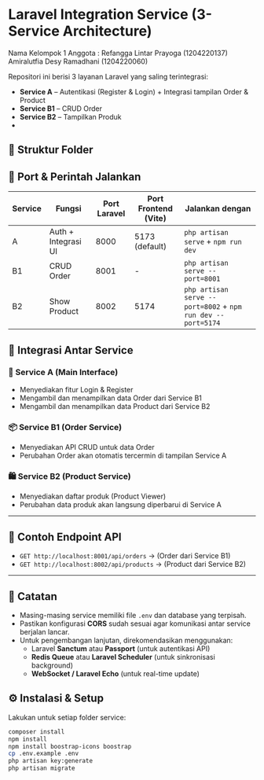 # Laravel Integration Service (3-Service Architecture)

Nama Kelompok 1
Anggota : 
Refangga Lintar Prayoga (1204220137)
Amiralutfia Desy Ramadhani (1204220060)

Repositori ini berisi 3 layanan Laravel yang saling terintegrasi:

- **Service A** – Autentikasi (Register & Login) + Integrasi tampilan Order & Product
- **Service B1** – CRUD Order
- **Service B2** – Tampilkan Produk
- 

## 🧱 Struktur Folder


## 🚀 Port & Perintah Jalankan

| Service   | Fungsi               | Port Laravel | Port Frontend (Vite) | Jalankan dengan                                 |
|-----------|----------------------|--------------|----------------------|--------------------------------------------------|
| A         | Auth + Integrasi UI  | 8000         | 5173 (default)       | `php artisan serve` + `npm run dev`             |
| B1        | CRUD Order           | 8001         | -                    | `php artisan serve --port=8001`                 |
| B2        | Show Product         | 8002         | 5174                 | `php artisan serve --port=8002` + `npm run dev --port=5174` |


## 🧩 Integrasi Antar Service

### 🔐 Service A (Main Interface)
- Menyediakan fitur Login & Register
- Mengambil dan menampilkan data Order dari Service B1
- Mengambil dan menampilkan data Product dari Service B2

### 📦 Service B1 (Order Service)
- Menyediakan API CRUD untuk data Order
- Perubahan Order akan otomatis tercermin di tampilan Service A

### 🛍️ Service B2 (Product Service)
- Menyediakan daftar produk (Product Viewer)
- Perubahan data produk akan langsung diperbarui di Service A

---

## 🔗 Contoh Endpoint API

- `GET http://localhost:8001/api/orders` → (Order dari Service B1)  
- `GET http://localhost:8002/api/products` → (Product dari Service B2)

---

## 📌 Catatan

- Masing-masing service memiliki file `.env` dan database yang terpisah.
- Pastikan konfigurasi **CORS** sudah sesuai agar komunikasi antar service berjalan lancar.
- Untuk pengembangan lanjutan, direkomendasikan menggunakan:
  - Laravel **Sanctum** atau **Passport** (untuk autentikasi API)
  - **Redis Queue** atau **Laravel Scheduler** (untuk sinkronisasi background)
  - **WebSocket / Laravel Echo** (untuk real-time update)

## ⚙️ Instalasi & Setup

Lakukan untuk setiap folder service:

```bash
composer install
npm install
npm install boostrap-icons boostrap
cp .env.example .env
php artisan key:generate
php artisan migrate

